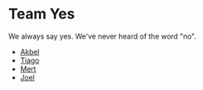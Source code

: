 # Team Yes

We always say yes. We've never heard of the word "no".

- [Akbel](./akbel.md)
- [Tiago](./tiago.md)
- [Mert](./mert.md)
- [Joel](./joel.md)
